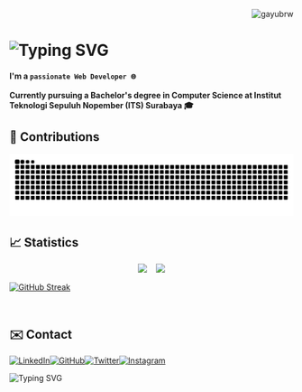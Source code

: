 <!-- profile view -->
<p align="right"> <img src="https://komarev.com/ghpvc/?username=gayubrw&label=Visitors&color=0e75b6&style=flat" alt="gayubrw" />

<!-- WWelcome Message -->
<h1 align="left"><img src="https://readme-typing-svg.demolab.com?font=Fira+Code&weight=600&size=31&duration=2000&pause=2000&width=390&lines=Hi%2C+I'm+Gayu;Welcome+To+My+Github" alt="Typing SVG" /></h1>

<!-- Bio -->
<h4 align="left">
  I'm a <code>passionate Web Developer 🌐</code> </br></br> Currently pursuing a Bachelor's degree in Computer Science at Institut Teknologi Sepuluh Nopember (ITS) Surabaya 🎓
</h4>

<!-- Contributions -->
<h2>🤝 Contributions</h2>

<img alt="snake contribution" src="https://raw.githubusercontent.com/gayubrw/gayubrw/output/github-contribution-grid-snake-dark.svg"/>

</br>

<!-- Statistics -->
<h2>📈 Statistics</h2>
<div align="left" style="display: flex; align-items: center; justify-content: center; gap: 16px;">
    <a href="https://github.com/gayubrw">
        <img height="180em" src="https://github-readme-stats-eight-theta.vercel.app/api?username=gayubrw&show_icons=true&theme=algolia&include_all_commits=true&count_private=true&bg_color=0000"/>
    </a>
    <a href="https://github.com/gayubrw">
        <img height="180em" src="https://github-readme-stats-eight-theta.vercel.app/api/top-langs/?username=gayubrw&layout=compact&langs_count=8&theme=algolia&bg_color=0000"/>
    </a>
</div>


<a href="https://git.io/streak-stats"><img src="https://streak-stats.demolab.com?user=gayubrw&theme=transparent&border_radius=5" alt="GitHub Streak" /></a>

<!-- Contact -->
<br/>
<h2>✉️ Contact</h2>

<div style="display: flex;">
  <a href="https://www.linkedin.com/in/gayubaruwa">
    <img src="https://img.shields.io/badge/LinkedIn-0077B5?style=for-the-badge&logo=linkedin&logoColor=white" alt="LinkedIn" />
  </a>
  <a href="https://github.com/gayubrw">
    <img src="https://img.shields.io/badge/GitHub-100000?style=for-the-badge&logo=github&logoColor=white" alt="GitHub" />
  </a>
  <a href="https://twitter.com/gayubrw">
    <img src="https://img.shields.io/badge/Twitter-1DA1F2?style=for-the-badge&logo=twitter&logoColor=white" alt="Twitter" />
  </a>
  <a href="https://www.instagram.com/gayubrw/">
    <img src="https://img.shields.io/badge/Instagram-E4405F?style=for-the-badge&logo=instagram&logoColor=white" alt="Instagram" />
  </a>
</div>

<p><img src="https://readme-typing-svg.demolab.com?font=Fira+Code&weight=500&size=22&duration=2000&pause=2000&width=1500&lines=As+a+student%2C+I%E2%80%99m+always+looking+for+ways+to+improve.;+Please+don't+hesitate+to+share+any+feedback+or+suggestions!;Whether+it%E2%80%99s+about+my+projects%2C+coding+practices%2C+or+anything+else.;Your+insights+will+be+truly+appreciated.;Thank+you+for+your+time+and+support!" alt="Typing SVG" /></p>
